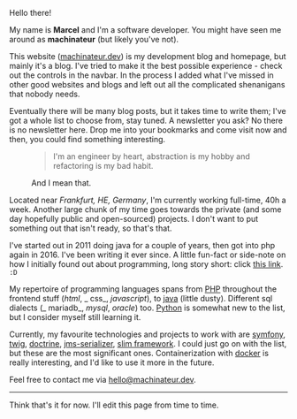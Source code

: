Hello there!

My name is **Marcel** and I'm a software developer. You might have seen me around as **machinateur** (but likely you've
not).

This website ([machinateur.dev](https://machinateur.dev/)) is my development blog and homepage, but mainly it's a blog.
I've tried to make it the best possible experience - check out the controls in the navbar. In the process I added what
I've missed in other good websites and blogs and left out all the complicated shenanigans that nobody needs.

Eventually there will be many blog posts, but it takes time to write them; I've got a whole list to choose from, stay
tuned. A newsletter you ask? No there is no newsletter here. Drop me into your bookmarks and come visit now and then,
you could find something interesting.

<figure>
  <blockquote class="blockquote">
    <p>I'm an engineer by heart, abstraction is my hobby and refactoring is my bad habit.</p>
  </blockquote>
  <figcaption class="blockquote-footer">
    And I mean that.
  </figcaption>
</figure>

Located near *Frankfurt, HE, Germany*, I'm currently working full-time, 40h a week. Another large chunk of my time goes
towards the private (and some day hopefully public and open-sourced) projects. I don't want to put something out that
isn't ready, so that's that.

I've started out in 2011 doing java for a couple of years, then got into php again in 2016. I've been writing it ever
since. A little fun-fact or side-note on how I initially found out about programming, long story short:
click [this link](https://minecraft.fandom.com/wiki/Java_Edition_Beta_1.8.1). `:D`

My repertoire of programming languages spans from [PHP](https://www.php.net) throughout the frontend stuff (_html_, _
css_, _javascript_), to [java](https://www.oracle.com/java/technologies/) (little dusty). Different sql dialects (_
mariadb_, _mysql_, _oracle_) too. [Python](https://www.python.org) is somewhat new to the list, but I consider myself
still learning it.

Currently, my favourite technologies and projects to work with are [symfony](https://symfony.com),
[twig](https://twig.symfony.com), [doctrine](https://www.doctrine-project.org),
[jms-serializer](https://jmsyst.com/libs/serializer), [slim framework](https://www.slimframework.com). I could just go
on with the list, but these are the most significant ones. Containerization with
[docker](https://www.docker.com/use-cases) is really interesting, and I'd like to use it more in the future.

Feel free to contact me via [hello@machinateur.dev](mailto:hello@machinateur.dev).

---

Think that's it for now. I'll edit this page from time to time.
